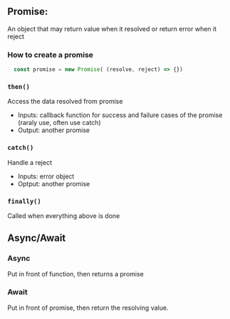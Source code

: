 ## Promise:
An object that may return value when it resolved or return error when it reject

### How to create a promise
```javascript
  const promise = new Promise( (resolve, reject) => {})
```

### `then()`
  Access the data resolved from promise
- Inputs: callback function for success and failure cases of the promise (raraly use, often use catch)
- Output: another promise

### `catch()`
Handle a reject
- Inputs: error object
- Optput: another promise

### `finally()`
Called when everything above is done

## Async/Await

### Async
Put in front of function, then returns a promise

### Await
Put in front of promise, then return the resolving value.
